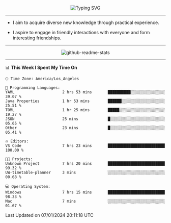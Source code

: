 <p align="center">
  <img src="https://readme-typing-svg.demolab.com?font=Fira+Code&weight=500&size=32&duration=2500&pause=1600&center=true&vCenter=true&random=false&width=1024&height=64&lines=Hi+there+%F0%9F%91%8B;I'm+delighted+you+could+make+it+here+%F0%9F%8E%89;I'm+Harry%2C+a+college+student+still+finding+my+way" alt="Typing SVG" />
</p>


---


- I aim to acquire diverse new knowledge through practical experience.

- I aspire to engage in friendly interactions with everyone and form interesting friendships.


---


<p align="center">
  <img src="https://github-readme-stats.vercel.app/api?username=Harry-Jing&show_icons=true" alt="github-readme-stats"/>
</p>


---

<!--START_SECTION:waka-->
📊 **This Week I Spent My Time On** 

```text
🕑︎ Time Zone: America/Los_Angeles

💬 Programming Languages: 
YAML                     2 hrs 53 mins       ██████████░░░░░░░░░░░░░░░   39.07 % 
Java Properties          1 hr 53 mins        ██████░░░░░░░░░░░░░░░░░░░   25.51 % 
TOML                     1 hr 25 mins        █████░░░░░░░░░░░░░░░░░░░░   19.27 % 
JSON                     25 mins             █░░░░░░░░░░░░░░░░░░░░░░░░   05.65 % 
Other                    23 mins             █░░░░░░░░░░░░░░░░░░░░░░░░   05.41 % 

🔥 Editors: 
VS Code                  7 hrs 23 mins       █████████████████████████   100.00 % 

🐱‍💻 Projects: 
Unknown Project          7 hrs 20 mins       █████████████████████████   99.32 % 
UW-timetable-planner     3 mins              ░░░░░░░░░░░░░░░░░░░░░░░░░   00.68 % 

💻 Operating System: 
Windows                  7 hrs 15 mins       █████████████████████████   98.33 % 
Mac                      7 mins              ░░░░░░░░░░░░░░░░░░░░░░░░░   01.67 % 
```


 Last Updated on 07/01/2024 20:11:18 UTC
<!--END_SECTION:waka-->
